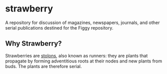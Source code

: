 # strawberry
A repository for discussion of magazines, newspapers, journals, and other serial publications destined for the Figgy repository.

## Why Strawberry?
Strawberries are [stolons](https://en.wikipedia.org/wiki/Stolon "definition"), also known as runners: they are plants that propagate by forming adventitious roots at their nodes and new plants from buds.  The plants are therefore serial.

